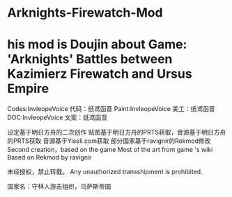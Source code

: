# Arknights-Firewatch-Mod
his mod is Doujin about Game: 'Arknights' Battles between Kazimierz Firewatch and Ursus Empire 
=======
Codes:InvleopeVoice
代码：纸鸢函音
Paint:InvleopeVoice
美工：纸鸢函音
DOC:InvleopeVoice
文案：纸鸢函音

设定基于明日方舟的二次创作
贴图基于明日方舟的PRTS获取，音源基于明日方舟的PRTS获取
音源基于Yisell.com获取
部分国家基于ravignir的Rekmod修改
Second creation，based on the game <Arknight>
Most of the art from game <Arknight>'s wiki <PRTS>
Based on Rekmod by ravignir

未经授权，禁止转载。
Any unauthorized transshipment is prohibited.

国家名：守林人游击组织，乌萨斯帝国

